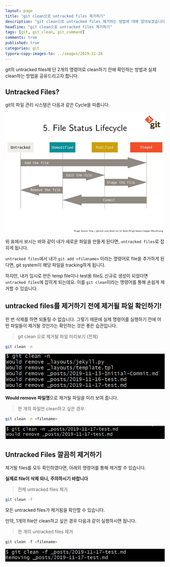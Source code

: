 ```yaml
---
layout: page
title: "git clean으로 untracked files 제거하기"
description: "git clean으로 untracked files 제거하는 방법에 대해 알아보겠습니다."
headline: "git clean으로 untracked files 제거하기"
tags: [git, git_clean, git_command]
comments: true
published: true
categories: git
typora-copy-images-to: ../images/2019-11-26
---
```






git의 untracked files에 단 2개의 명령어로 clean하기 전에 확인하는 방법과 실제 clean하는 방법을 공유드리고자 합니다.



## Untracked Files?

git의 파일 관리 시스템은 다음과 같은 Cycle을 따릅니다.

![git-stage](../images/2019-11-26/git-stage.jpg)



위 표에서 보시는 바와 같이 내가 새로운 파일을 만들게 된다면, `untracked files`로 잡히게 됩니다.

`untracked files`에서 내가 `git add <filename>` 이라는 명령어로 file을 추가하게 된다면, git system이 해당 파일을 tracking하게 됩니다.

하지만, 내가 임시로 만든 temp file이나 test용 file도 신규로 생성이 되었다면 `untracked files`에 잡히게 되는데요. 이를 `git clean`이라는 명령어를 통해 손쉽게 제거할 수 있습니다.



## untracked files를 제거하기 전에 제거될 파일 확인하기!

한 번 삭제를 하면 되돌릴 수 없습니다. 그렇기 때문에 실제 명령어를 실행하기 전에 어떤 파일들이 제거될 것인가는 확인하는 것은 좋은 습관입니다.

> git clean 으로 제거될 파일 미리보기 (전체)

```bash
git clean -n
```

![captured_20191126172051](../images/2019-11-26/captured_20191126172051.png)

**Would remove 파일명**으로 제거될 파일을 미리 보여 줍니다.

> 한 개의 파일만 clean하고 싶은 경우

```bash
git clean -n <filename>
```

![image-20191126173831250](../images/2019-11-26/image-20191126173831250.png)



## Untracked Files 깔끔히 제거하기

제거될 files를 모두 확인하였다면, 아래의 명령어를 통해 제거할 수 있습니다.

**실제로 file이 삭제 되니, 주의하시기 바랍니다**



> 전체 untracked files 제거

```bash
git clean -f
```



모든 untracked files가 제거됨을 확인할 수 있습니다.



만약, 1개의 file만 clean하고 싶은 경우 다음과 같이 실행하시면 됩니다.



> 한 개의 untracked files 제거

```python
git clean -f <filename>
```



![image-20191126174039040](../images/2019-11-26/image-20191126174039040.png)

